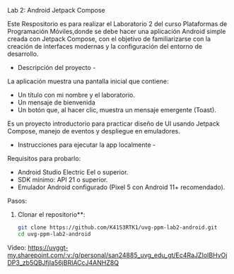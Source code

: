 Lab 2: Android Jetpack Compose

Este Respositorio es para realizar el Laboratorio 2 del curso Plataformas de Programación Móviles,donde se debe hacer una aplicación Android simple creada con Jetpack Compose, con el objetivo de familiarizarse con la creación de interfaces modernas y la configuración del entorno de desarrollo.


 - Descripción del proyecto - 

La aplicación muestra una pantalla inicial que contiene:

- Un título con mi nombre y el laboratorio.
- Un mensaje de bienvenida
- Un botón que, al hacer clic, muestra un mensaje emergente (Toast).

Es un proyecto introductorio para practicar diseño de UI usando Jetpack Compose, manejo de eventos y despliegue en emuladores.


- Instrucciones para ejecutar la app localmente - 

Requisitos para probarlo:

- Android Studio Electric Eel o superior.
- SDK mínimo: API 21 o superior.
- Emulador Android configurado (Pixel 5 con Android 11+ recomendado).

Pasos:

1. Clonar el repositorio**:

   ```bash
   git clone https://github.com/K41S3RTK1/uvg-ppm-lab2-android.git
   cd uvg-ppm-lab2-android


Video: https://uvggt-my.sharepoint.com/:v:/g/personal/san24885_uvg_edu_gt/Ec4RaJZIoIBHvOjDP3_zb5QBJfjla56jBRIACcJ4ANHZ8Q
